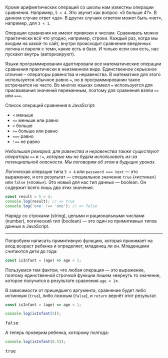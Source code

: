
Кроме арифметических операций со школы нам известны операции сравнения. Например, `5 > 4`. Это звучит как вопрос: «5 больше 4?». В данном случае ответ «да». В других случаях ответом может быть «нет», например, для `3 < 1`.

Операции сравнения не имеют привязки к числам. Сравнивать можно практически всё что угодно, например, строки. Каждый раз, когда мы входим на какой-то сайт, внутри происходит сравнение введенных логина и пароля с теми, какие есть в базе. И только если они есть, нас пускают внутрь (авторизируют).

Языки программирования адаптировали все математические операции сравнения практически в неизменном виде. Единственное серьезное отличие – операторы равенства и неравенства. В математике для этого используется обычное равно `=`, но в программировании такое встречается не часто. Во многих языках символ `=` используется для присваивания значений переменным, поэтому для сравнения взяли `==` или `===`.

Список операций сравнения в JavaScript:

* `<` меньше
* `<=` меньше или равно
* `>` больше
* `>=` больше или равно
* `===` равно
* `!==` не равно

_Небольшая ремарка: для равенства и неравенства также существуют операторы `==` и `!=`, которые мы не будем использовать из-за потенциальной опасности. Мы поговорим об этом в будущих уроках._

Логическая операция типа `5 > 4` или `password === text` — это выражение, и его результат — специальное значение `true` («истина») или `false` («ложь»). Это новый для нас тип данных — boolean. Он содержит всего лишь два этих значения.

```javascript
const result = 5 > 4;
console.log(result); // => true
console.log('one' !== 'one'); // => false
```

Наряду со строками (string), целыми и рациональными числами (number), логический тип (boolean) — это один из примитивных типов данных в JavaScript.

---

Попробуем написать примитивную функцию, которая принимает на вход возраст ребенка и определяет, младенец ли он. Младенцами считаются дети до года:

```javascript
const isInfant = (age) => age < 1;
```

Пользуемся тем фактом, что любая операция — это выражение, поэтому единственной строчкой функции пишем «вернуть то значение, которое получится в результате сравнения `age < 1`».

В зависимости от пришедшего аргумента, сравнение будет либо истинным (`true`), либо ложным (`false`), и `return` вернёт этот результат.

```javascript
const isInfant = (age) => age < 1;

console.log(isInfant(3));
```

<pre class='hexlet-basics-output'>false</pre>

А теперь проверим ребенка, которому полгода:

```javascript
console.log(isInfant(0.5));
```

<pre class='hexlet-basics-output'>true</pre>

